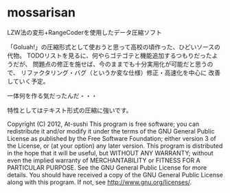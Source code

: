 ﻿mossarisan
==========

LZW法の変形+RangeCoderを使用したデータ圧縮ソフト

「Goluah!」の圧縮形式として使おうと思って高校の頃作った、ひどいソースの代物。
TODOリストを見るに、何やらゴテゴテと機能追加するつもりだったようだが、
問題点の修正を施せば、今のままでも十分実用化が可能だと思うので、
リファクタリング・バグ（というか変な仕様）修正・高速化を中心に
改善していく予定。

一体何を作る気だったんだ・・・

特性としてはテキスト形式の圧縮に強いです。

Copyright (C) 2012, At-sushi
This program is free software; you can redistribute it and/or modify it under the terms of the GNU General Public License as published by the Free Software Foundation; either version 3 of the License, or (at your option) any later version.
This program is distributed in the hope that it will be useful, but WITHOUT ANY WARRANTY; without even the implied warranty of MERCHANTABILITY or FITNESS FOR A PARTICULAR PURPOSE. See the GNU General Public License for more details.
You should have received a copy of the GNU General Public License along with this program. If not, see <http://www.gnu.org/licenses/>.

